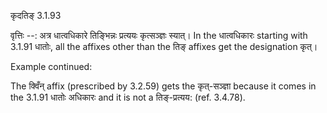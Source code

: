 

 कृदतिङ् 3.1.93 


वृत्तिः --: अत्र धात्वधिकारे तिङ्भिन्नः प्रत्ययः कृत्सञ्ज्ञः स्यात्। In the धात्वधिकारः starting with 3.1.91 धातोः, all the affixes other than the तिङ् affixes get the designation कृत्। 


Example continued: 


The क्विँन् affix (prescribed by 3.2.59) gets the कृत्-सञ्ज्ञा because it comes in the 3.1.91 धातोः अधिकारः and it is not a तिङ्-प्रत्यय: (ref. 3.4.78). 


